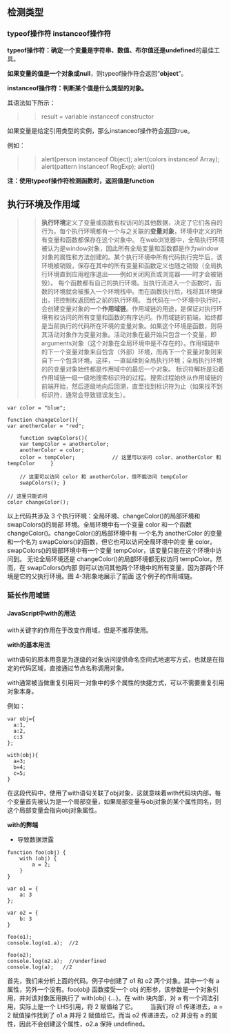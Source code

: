 ## 检测类型

### typeof操作符  instanceof操作符

**typeof操作符：确定一个变量是字符串、数值、布尔值还是undefined**的最佳工具。

**如果变量的值是一个对象或null**，则typeof操作符会返回“**object**”。

**instanceof操作符：判断某个值是什么类型的对象。**

其语法如下所示：
>>  result = variable instanceof constructor

如果变量是给定引用类型的实例，那么instanceof操作符会返回true。  

例如：
>>  alert(person instanceof Object);
>>  alert(colors instanceof Array);
>>  alert(pattern instanceof RegExp);
>>  alert()

**注：使用typeof操作符检测函数时，返回值是function**

## 执行环境及作用域

>>  **执行环境**定义了变量或函数有权访问的其他数据，决定了它们各自的行为。每个执行环境都有一个与之关联的**变量对象**，环境中定义的所有变量和函数都保存在这个对象中。
>>  在web浏览器中，全局执行环境被认为是window对象，因此所有全局变量和函数都是作为window对象的属性和方法创建的。某个执行环境中所有代码执行完毕后，该环境被销毁，保存在其中的所有变量和函数定义也随之销毁（全局执行环境直到应用程序退出——例如关闭网页或浏览器——时才会被销毁）。
>>  每个函数都有自己的执行环境。当执行流进入一个函数时，函数的环境就会被推入一个环境栈中。而在函数执行后，栈将其环境弹出，把控制权返回给之前的执行环境。
>>  当代码在一个环境中执行时，会创建变量对象的一个**作用域链**。作用域链的用途，是保证对执行环境有权访问的所有变量和函数的有序访问。作用域链的前端，始终都是当前执行的代码所在环境的变量对象。如果这个环境是函数，则将其活动对象作为变量对象。活动对象在最开始只包含一个变量，即arguments对象（这个对象在全局环境中是不存在的）。作用域链中的下一个变量对象来自包含（外部）环境，而再下一个变量对象则来自下一个包含环境。这样，一直延续到全局执行环境；全局执行环境的的变量对象始终都是作用域中的最后一个对象。
>>  标识符解析是沿着作用域链一级一级地搜索标识符的过程。搜索过程始终从作用域链的前端开始，然后逐级地向后回溯，直至找到标识符为止（如果找不到标识符，通常会导致错误发生）。

```
var color = "blue"; 
 
function changeColor(){     
var anotherColor = "red"; 
 
    function swapColors(){         
    var tempColor = anotherColor;         
    anotherColor = color;         
    color = tempColor;            // 这里可以访问 color、anotherColor 和 tempColor     } 
 
    // 这里可以访问 color 和 anotherColor，但不能访问 tempColor             
    swapColors(); } 
 
// 这里只能访问 
color changeColor();
```
以上代码共涉及 3 个执行环境：全局环境、changeColor()的局部环境和 swapColors()的局部 环境。全局环境中有一个变量 color 和一个函数 changeColor()。changeColor()的局部环境中有 一个名为 anotherColor 的变量和一个名为 swapColors()的函数，但它也可以访问全局环境中的变 量 color。swapColors()的局部环境中有一个变量 tempColor，该变量只能在这个环境中访问到。 无论全局环境还是 changeColor()的局部环境都无权访问 tempColor。然而，在 swapColors()内部 则可以访问其他两个环境中的所有变量，因为那两个环境是它的父执行环境。图 4-3形象地展示了前面 这个例子的作用域链。 

### 延长作用域链

#### JavaScript中with的用法

with关键字的作用在于改变作用域，但是不推荐使用。

**with的基本用法**

with语句的原本用意是为逐级的对象访问提供命名空间式地速写方式，也就是在指定的代码区域，直接通过节点名称调用对象。

with通常被当做重复引用同一对象中的多个属性的快捷方式，可以不需要重复引用对象本身。

例如：
```
var obj={
  a:1,
  a:2,
  c:3
};

with(obj){
  a=3;
  b=4;
  c=5;
}
```
在这段代码中，使用了with语句关联了obj对象，这就意味着with代码块内部，每个变量首先被认为是一个局部变量，如果局部变量与obj对象的某个属性同名，则这个局部变量会指向obj对象属性。

**with的弊端**
- 导致数据泄露
```
function foo(obj) {
    with (obj) {
        a = 2;
    }
}

var o1 = {
    a: 3
};

var o2 = {
    b: 3
}

foo(o1);
console.log(o1.a);  //2

foo(o2);
console.log(o2.a);  //underfined
console.log(a);   //2
```
首先，我们来分析上面的代码。例子中创建了 o1 和 o2 两个对象。其中一个有 a 属性，另外一个没有。foo(obj) 函数接受一个 obj 的形参，该参数是一个对象引用，并对该对象医用执行了 with(obj) {...}。在 with 块内部，对 a 有一个词法引用，实际上是一个 LHS引用，将 2 赋值给了它。 
  当我们将 o1 传递进去，a = 2 赋值操作找到了 o1.a 并将 2 赋值给它。而当 o2 传递进去，o2 并没有 a 的属性，因此不会创建这个属性，o2.a 保持 undefined。
  
  
